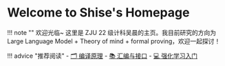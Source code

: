 # Welcome to Shise's Homepage

!!! note ""
    欢迎光临~ 这里是 ZJU 22 级计科吴晨的主页。我目前研究的方向为 Large Language Model + Theory of mind + formal proving，欢迎一起探讨！

!!! advice "推荐阅读"
    - [ 🗂️ 编译原理](./Compiler/index.md)
    - [ 📚 汇编与接口](./Micro_processor/index.md)
    - [ 💻 强化学习入门](./RL/index.md)